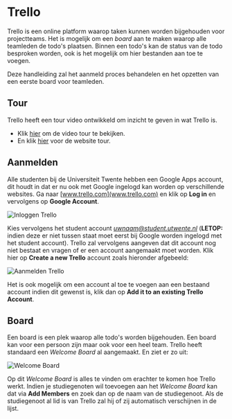 # Trello
Trello is een online platform waarop taken kunnen worden bijgehouden voor projectteams.
Het is mogelijk om een *board* aan te maken waarop alle teamleden de todo's plaatsen. Binnen een todo's kan de status van de todo besproken worden, ook is het mogelijk om hier bestanden aan toe te voegen.

Deze handleiding zal het aanmeld proces behandelen en het opzetten van een eerste board voor teamleden.

## Tour
Trello heeft een tour video ontwikkeld om inzicht te geven in wat Trello is.

* Klik [hier](https://fast.wistia.net/embed/iframe/zfss1tgtwl?autoPlay=true&controlsVisibleOnLoad=true&playerColor=006595&popover=true&version=v1&videoHeight=540&videoWidth=960) om de video tour te bekijken.
* En klik [hier](https://trello.com/tour) voor de website tour.

## Aanmelden
Alle studenten bij de Universiteit Twente hebben een Google Apps account, dit houdt in dat er nu ook met Google ingelogd kan worden op verschillende websites.
Ga naar [www.trello.com](www.trello.com) en klik op **Log in** en vervolgens op **Google Account**.

![Inloggen Trello](inloggen-trello.png)

Kies vervolgens het student account *uwnaam@student.utwente.nl* (**LETOP:** indien deze er niet tussen staat moet eerst bij Google worden ingelogd met het student account).
Trello zal vervolgens aangeven dat dit account nog niet bestaat en vragen of er een account aangemaakt moet worden.
Klik hier op **Create a new Trello** account zoals hieronder afgebeeld:

![Aanmelden Trello](trello-aanmelden.png)

Het is ook mogelijk om een account al toe te voegen aan een bestaand account indien dit gewenst is, klik dan op **Add it to an existing Trello Account**.

## Board
Een board is een plek waarop alle todo's worden bijgehouden. Een board kan voor een persoon zijn maar ook voor een heel team.
Trello heeft standaard een *Welcome Board* al aangemaakt. En ziet er zo uit:

![Welcome Board](welcome-trello.png)

Op dit *Welcome Board* is alles te vinden om erachter te komen hoe Trello werkt. 
Indien je studiegenoten wil toevoegen aan het *Welcome Board* kan dat via **Add Members** en zoek dan op de naam van de studiegenoot.
Als de studiegenoot al lid is van Trello zal hij of zij automatisch verschijnen in de lijst.

